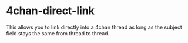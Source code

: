 # 4chan-direct-link
This allows you to link directly into a 4chan thread as long as the subject field stays the same from thread to thread.

